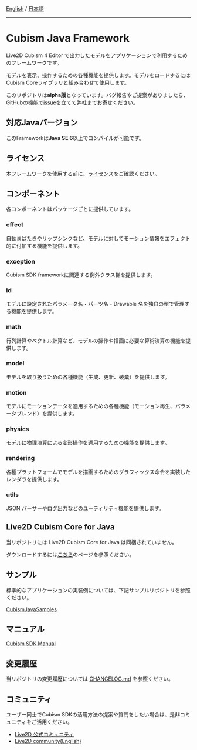 [English](README.md) / [日本語](README.ja.md)

---

# Cubism Java Framework

Live2D Cubism 4 Editor で出力したモデルをアプリケーションで利用するためのフレームワークです。

モデルを表示、操作するための各種機能を提供します。モデルをロードするにはCubism Coreライブラリと組み合わせて使用します。

このリポジトリは**alpha版**となっています。バグ報告やご提案がありましたら、GitHubの機能で[issue](https://github.com/Live2D/CubismJavaFramework/issues)を立てて弊社までお寄せください。

## 対応Javaバージョン

このFrameworkは**Java SE 6**以上でコンパイルが可能です。

## ライセンス

本フレームワークを使用する前に、[ライセンス](LICENSE.md)をご確認ください。

## コンポーネント

各コンポーネントはパッケージごとに提供しています。

### effect

自動まばたきやリップシンクなど、モデルに対してモーション情報をエフェクト的に付加する機能を提供します。

### exception

Cubism SDK frameworkに関連する例外クラス群を提供します。

### id

モデルに設定されたパラメータ名・パーツ名・Drawable 名を独自の型で管理する機能を提供します。

### math

行列計算やベクトル計算など、モデルの操作や描画に必要な算術演算の機能を提供します。

### model

モデルを取り扱うための各種機能（生成、更新、破棄）を提供します。

### motion

モデルにモーションデータを適用するための各種機能（モーション再生、パラメータブレンド）を提供します。

### physics

モデルに物理演算による変形操作を適用するための機能を提供します。

### rendering

各種プラットフォームでモデルを描画するためのグラフィックス命令を実装したレンダラを提供します。

### utils

JSON パーサーやログ出力などのユーティリティ機能を提供します。

## Live2D Cubism Core for Java

当リポジトリには Live2D Cubism Core for Java は同梱されていません。

ダウンロードするには[こちら](https://creatorsforum.live2d.com/t/topic/1110)のページを参照ください。

## サンプル

標準的なアプリケーションの実装例については、下記サンプルリポジトリを参照ください。

[CubismJavaSamples](https://github.com/Live2D/CubismJavaSamples)

## マニュアル

[Cubism SDK Manual](https://docs.live2d.com/cubism-sdk-manual/top/)

## 変更履歴

当リポジトリの変更履歴については [CHANGELOG.md](CHANGELOG.md) を参照ください。

## コミュニティ

ユーザー同士でCubism SDKの活用方法の提案や質問をしたい場合は、是非コミュニティをご活用ください。

- [Live2D 公式コミュニティ](https://creatorsforum.live2d.com/)
- [Live2D community(English)](https://community.live2d.com/)
